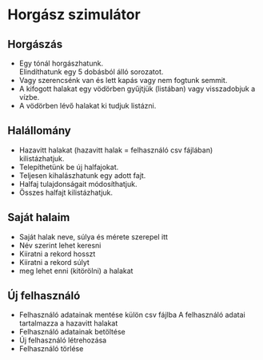 # Horgász szimulátor

## Horgászás

- Egy tónál horgászhatunk.  
Elindíthatunk egy 5 dobásból álló sorozatot.
- Vagy szerencsénk van és lett kapás vagy nem fogtunk semmit.
- A kifogott halakat egy vödörben gyűjtjük (listában) vagy visszadobjuk a vízbe.
- A vödörben lévő halakat ki tudjuk listázni.

## Halállomány

- Hazavitt halakat (hazavitt halak = felhasználó csv fájlában) kilistázhatjuk. 
- Telepíthetünk be új halfajokat.
- Teljesen kihalászhatunk egy adott fajt.
- Halfaj tulajdonságait módosíthatjuk.
- Összes halfajt kilistázhatjuk.

## Saját halaim
- Saját halak neve, súlya és mérete szerepel itt
- Név szerint lehet keresni
- Kiiratni a rekord hosszt
- Kiiratni a rekord súlyt
- meg lehet enni (kitörölni) a halakat 

## Új felhasználó

- Felhasználó adatainak mentése külön csv fájlba
A felhasználó adatai tartalmazza a hazavitt halakat
- Felhasználó adatainak betöltése
- Új felhasználó létrehozása 
- Felhasználó törlése
